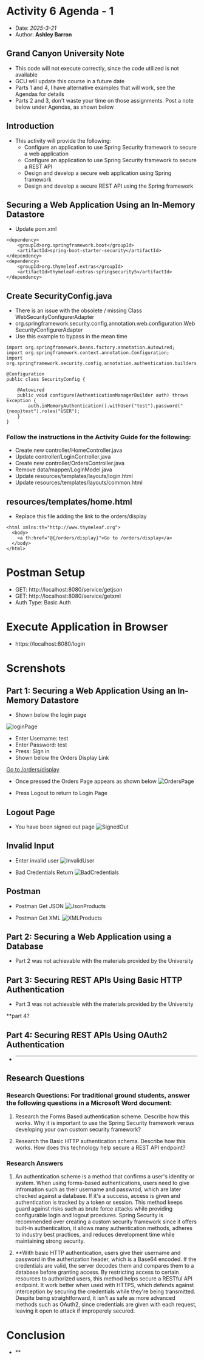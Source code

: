 # Activity 6 Agenda - 1

- Date: *2025-3-21*
- Author: **Ashley Barron**

## Grand Canyon University Note
- This code will not execute correctly, since the code utilized is not available
- GCU will update this course in a future date
- Parts 1 and 4, I have alternative examples that will work, see the Agendas for details
- Parts 2 and 3, don't waste your time on those assignments.  Post a note below under Agendas, as shown below

## Introduction
- This activity will provide the following:
    - Configure an application to use Spring Security framework to secure a web application
    - Configure an application to use Spring Security framework to secure a REST API
    - Design and develop a secure web application using Spring framework
    - Design and develop a secure REST API using the Spring framework

## Securing a Web Application Using an In-Memory Datastore
- Update pom.xml

```
<dependency>
	<groupId>org.springframework.boot</groupId>
	<artifactId>spring-boot-starter-security</artifactId>
</dependency>
<dependency>
	<groupId>org.thymeleaf.extras</groupId>
	<artifactId>thymeleaf-extras-springsecurity5</artifactId>
</dependency>
```

## Create SecurityConfig.java
- There is an issue with the obsolete / missing Class WebSecurityConfigurerAdapter
- org.springframework.security.config.annotation.web.configuration.WebSecurityConfigurerAdapter
- Use this example to bypass in the mean time

```
import org.springframework.beans.factory.annotation.Autowired;
import org.springframework.context.annotation.Configuration;
import org.springframework.security.config.annotation.authentication.builders.AuthenticationManagerBuilder;

@Configuration
public class SecurityConfig {

	@Autowired
	public void configure(AuthenticationManagerBuilder auth) throws Exception {
		auth.inMemoryAuthentication().withUser("test").password("{noop}test").roles("USER");
	}
}
```

### Follow the instructions in the Activity Guide for the following:
- Create new controller/HomeController.java
- Update controller/LoginController.java
- Create new controller/OrdersController.java
- Remove data/mapper/LoginModel.java
- Update resources/templates/layouts/login.html
- Update resources/templates/layouts/common.html

## resources/templates/home.html
- Replace this file adding the link to the orders/display

```
<html xmlns:th="http://www.thymeleaf.org">
  <body>
	<a th:href="@{/orders/display}">Go to /orders/display</a>
  </body>
</html>
```

# Postman Setup
- GET: http://localhost:8080/service/getjson
- GET: http://localhost:8080/service/getxml
- Auth Type:  Basic Auth

# Execute Application in Browser
- https://localhost:8080/login


# Screnshots
## Part 1: Securing a Web Application Using an In-Memory Datastore

- Shown below the login page


![loginPage](loginPage.png)

- Enter Username:  test
- Enter Password:  test
- Press:  Sign in
- Shown below the Orders Display Link

[Go to /orders/display](http://localhost:8080/orders/display)

- Once pressed the Orders Page appears as shown below
![OrdersPage](ordersPage4.png)

- Press Logout to return to Login Page

## Logout Page
- You have been signed out page
![SignedOut](signedoutPage.png)

## Invalid Input
- Enter invalid user
![InvalidUser](invalidUser.png)

- Bad Credentials Return
![BadCredentials](badCredentials.png)

## Postman
- Postman Get JSON
![JsonProducts](jsonProducts.png)

- Postman Get XML
![XMLProducts](xmlProducts.png)

## Part 2: Securing a Web Application using a Database
- Part 2 was not achievable with the materials provided by the University

## Part 3: Securing REST APIs Using Basic HTTP Authentication
- Part 3 was not achievable with the materials provided by the University

**part 4?
## Part 4: Securing REST APIs Using OAuth2 Authentication
- ***


## Research Questions
### Research Questions: For traditional ground students, answer the following questions in a Microsoft Word document:

1. Research the Forms Based authentication scheme. Describe how this works. Why it is important to use the Spring Security framework versus developing your own custom security framework?

2. Research the Basic HTTP authentication schema. Describe how this works. How does this technology help secure a REST API endpoint?

### Research Answers
1. An authentication scheme is a method that confirms a user's identity or system. When using forms-based authentications, users need to give infromation such as their username and passwrod, which are later checked against a database. If it's a success, access is given and authentication is tracked by a token or session. This method keeps guard against risks such as brute force attacks while providing configurable login and logout prcedures. Spring Security is recommended over creating a custom security framework since it offers built-in authentication, it allows many authentication methods, adheres to industry best practices, and reduces development time while maintaining strong security. 

2. **With basic HTTP authentication, users give their username and password in the autherization header, which is a Base64 encoded. If the credentials are valid, the server decodes them and compares them to a database before granting access. By restricting access to certain resources to authorized users, this method helps secure a RESTful API endpoint. It work better when used with HTTPS, which defends against interception by securing the credentials while they're being transmitted. Despite being straightforward, it isn't as safe as more advanced methods such as OAuth2, since credentials are given with each request, leaving it open to attack if improperely secured. 

# Conclusion
- **